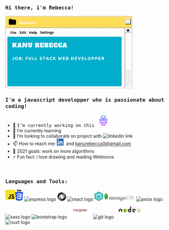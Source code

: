 ###  <samp> Hi there, i'm Rebecca!</samp>

<img src="./assets/img/myVisitCard.gif" width="402px" alt="carte de visite"/>

<br/>

### <samp> I'm a javascript developper who is passionate about coding!</samp>

- 🔭 <samp> I’m currently working on this </samp> [<img alt="waving hand logo" width="40px" src="./assets/img/icons8-robot-2-64.png"/>][chatbot]
- 🌱 I’m currently learning
- 👯 I’m looking to collaborate on project with <img alt="linkedin link" width="32px" src="https://raw.githubusercontent.com/photonstorm/phaser/v2.6.2/resources/Phaser%20Logo/PNG/Phaser%20Logo%20Web%20Quality.png"/>
- 📫 How to reach me: [<img alt="linkedin link" width="25px" src="./assets/img/Linkedin_logo.png"/>][linkedin] and kanurebecca0@gmail.com
- 🥅 2021 goals: work on more algorithms
- ⚡ Fun fact: i love drawing and reading Webtoons

<br />

### <samp>Languages and Tools:</samp>

<div>
    <img align="left" alt="javascript logo" width="31px" src="./assets/img/js_logo.png"/>
      <img alt="css logo" width="25px" src="./assets/img/CSS3.png"/>
    <img alt="express logo" width="82px" src="https://upload.wikimedia.org/wikipedia/commons/6/64/Expressjs.png"/>
    <img alt="json logo" width="27px"  src="./assets/img/json.png"/>  
    <img alt="react logo" width="47px" src="https://upload.wikimedia.org/wikipedia/commons/thumb/a/a7/React-icon.svg/32px-React-icon.svg.png"/>
    <img alt="dom logo" width="27px" src="./assets/img/dom.png"/>
    <img alt="mongo db logo"  width="97px" src="./assets/img/logoMongoDB.png"/>
    <img alt="axios logo" width="45px" src="https://upload.wikimedia.org/wikipedia/commons/thumb/c/c8/Axios_logo_%282020%29.svg/150px-Axios_logo_%282020%29.svg.png"/>
    <img alt="sass logo" width="35px" src="https://upload.wikimedia.org/wikipedia/commons/9/96/Sass_Logo_Color.svg"/>
    <img alt="bootstrap logo" width="35px" src="https://upload.wikimedia.org/wikipedia/commons/b/b2/Bootstrap_logo.svg"/>
    <img alt="mongoose logo" width="75px" src="./assets/img/mongoose.png"/>
    <img alt="git logo" width="40px" src="https://upload.wikimedia.org/wikipedia/commons/thumb/e/e0/Git-logo.svg/512px-Git-logo.svg.png"/>
    <img alt="node logo" width="95px" src="./assets/img/node.png"/>
    <img alt="nuxt logo" width="30px"  src="https://develop365.gitlab.io/nuxtjs-2.8.X-doc/en/logos/nuxt-icon.png"/>
    
    
</div>

<br />
<br />

[chatbot]: https://github.com/RebeccaRamalho/Cv
[linkedin]: https://www.linkedin.com/in/rebecca-kanu-1537121a6/

